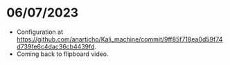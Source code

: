 # 06/07/2023
- Configuration at https://github.com/anarticho/Kali_machine/commit/9ff85f718ea0d59f74d739fe6c4dac36cb4439fd.
- Coming back to flipboard video.